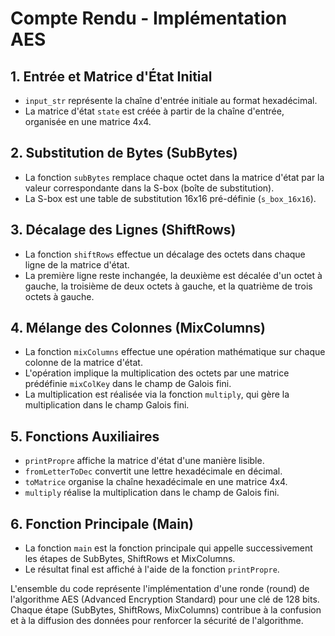 # Compte Rendu - Implémentation AES

## 1. Entrée et Matrice d'État Initial
- `input_str` représente la chaîne d'entrée initiale au format hexadécimal.
- La matrice d'état `state` est créée à partir de la chaîne d'entrée, organisée en une matrice 4x4.

## 2. Substitution de Bytes (SubBytes)
- La fonction `subBytes` remplace chaque octet dans la matrice d'état par la valeur correspondante dans la S-box (boîte de substitution).
- La S-box est une table de substitution 16x16 pré-définie (`s_box_16x16`).

## 3. Décalage des Lignes (ShiftRows)
- La fonction `shiftRows` effectue un décalage des octets dans chaque ligne de la matrice d'état.
- La première ligne reste inchangée, la deuxième est décalée d'un octet à gauche, la troisième de deux octets à gauche, et la quatrième de trois octets à gauche.

## 4. Mélange des Colonnes (MixColumns)
- La fonction `mixColumns` effectue une opération mathématique sur chaque colonne de la matrice d'état.
- L'opération implique la multiplication des octets par une matrice prédéfinie `mixColKey` dans le champ de Galois fini.
- La multiplication est réalisée via la fonction `multiply`, qui gère la multiplication dans le champ Galois fini.

## 5. Fonctions Auxiliaires
- `printPropre` affiche la matrice d'état d'une manière lisible.
- `fromLetterToDec` convertit une lettre hexadécimale en décimal.
- `toMatrice` organise la chaîne hexadécimale en une matrice 4x4.
- `multiply` réalise la multiplication dans le champ de Galois fini.

## 6. Fonction Principale (Main)
- La fonction `main` est la fonction principale qui appelle successivement les étapes de SubBytes, ShiftRows et MixColumns.
- Le résultat final est affiché à l'aide de la fonction `printPropre`.

L'ensemble du code représente l'implémentation d'une ronde (round) de l'algorithme AES (Advanced Encryption Standard) pour une clé de 128 bits. Chaque étape (SubBytes, ShiftRows, MixColumns) contribue à la confusion et à la diffusion des données pour renforcer la sécurité de l'algorithme.
